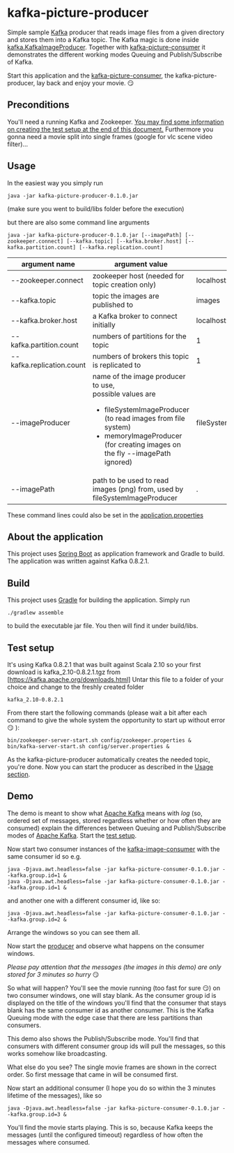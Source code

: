 kafka-picture-producer
======================

Simple sample [Kafka](https://kafka.apache.org) producer that reads image files from a given directory and stores them into a Kafka topic. 
The Kafka magic is done inside [kafka.KafkaImageProducer](src/main/java/imageproducer/kafka/KafkaImageProducer.java#L108).
Together with [kafka-picture-consumer](../../../kafka-picture-consumer) it demonstrates the different working modes Queuing and Publish/Subscribe of Kafka.

Start this application and the [kafka-picture-consumer](../../../kafka-picture-consumer), the kafka-picture-producer, lay back and enjoy your movie. :smirk:

Preconditions
-------------
You'll need a running Kafka and Zookeeper. [You may find some information on creating the test setup at the end of this document.](#test-setup)
Furthermore you gonna need a movie split into single frames (google for vlc scene video filter)...

Usage
-----

In the easiest way you simply run

    java -jar kafka-picture-producer-0.1.0.jar 

(make sure you went to build/libs folder before the execution)

but there are also some command line arguments

    java -jar kafka-picture-producer-0.1.0.jar [--imagePath] [--zookeeper.connect] [--kafka.topic] [--kafka.broker.host] [--kafka.partition.count] [--kafka.replication.count]

| argument name             | argument value                                  | default                 |
| ------------------------- | ----------------------------------------------- | ----------------------- |
| --zookeeper.connect       | zookeeper host (needed for topic creation only) | localhost:2181          |
| --kafka.topic             | topic the images are published to               | images                  |
| --kafka.broker.host       | a Kafka broker to connect initially             | localhost:9092          |
| --kafka.partition.count   | numbers of partitions for the topic             | 1                       |
| --kafka.replication.count | numbers of brokers this topic is replicated to  | 1                       |
| --imageProducer           | name of the image producer to use, <br>possible values are<ul><li>fileSystemImageProducer (to read images from file system)</li><li>memoryImageProducer (for creating images on the fly --imagePath ignored)</li></ul> | fileSystemImageProducer |
| --imagePath               | path to be used to read images (png) from, used by fileSystemImageProducer  | .

These command lines could also be set in the [application.properties](src/main/resources/application.properties)

About the application
---------------------
This project uses [Spring Boot](http://projects.spring.io/spring-boot/) as application framework and Gradle to build. The application was written against Kafka 0.8.2.1. 

Build
-----

This project uses [Gradle](https://gradle.org/) for building the application. Simply run

    ./gradlew assemble

to build the executable jar file. You then will find it under build/libs.

Test setup
----------
It's using Kafka 0.8.2.1 that was built against Scala 2.10 so your first download is kafka_2.10-0.8.2.1.tgz from [https://kafka.apache.org/downloads.html]
Untar this file to a folder of your choice and change to the freshly created folder 

    kafka_2.10-0.8.2.1

From there start the following commands (please wait a bit after each command to give the whole system the opportunity to start up without error :smirk: ):

    bin/zookeeper-server-start.sh config/zookeeper.properties &
    bin/kafka-server-start.sh config/server.properties &
    
As the kafka-picture-producer automatically creates the needed topic, you're done. Now you can start the producer as described in the [Usage section](#usage).

Demo
----
The demo is meant to show what [Apache Kafka](https://kafka.apache.org) means with _log_ (so, ordered set of messages, stored regardless whether or how often they are consumed) explain the differences between Queuing and Publish/Subscribe modes of [Apache Kafka](https://kafka.apache.org). Start the [test setup](#test-setup).

Now start two consumer instances of the [kafka-image-consumer](../../../kafka-picture-consumer/blob/master/README.md#usage) with the same consumer id so e.g.

    java -Djava.awt.headless=false -jar kafka-picture-consumer-0.1.0.jar --kafka.group.id=1 &
    java -Djava.awt.headless=false -jar kafka-picture-consumer-0.1.0.jar --kafka.group.id=1 &
    
and another one with a different consumer id, like so:

    java -Djava.awt.headless=false -jar kafka-picture-consumer-0.1.0.jar --kafka.group.id=2 &

Arrange the windows so you can see them all.

Now start the [producer](#usage) and observe what happens on the consumer windows. 

_Please pay attention that the messages (the images in this demo) are only stored for 3 minutes so hurry_ :smirk:

So what will happen? You'll see the movie running (too fast for sure :smirk:) on two consumer windows, one will stay blank. As the consumer group id is displayed on the title of the windows you'll find that the consumer that stays blank has the same consumer id as another consumer. This is the Kafka Queuing mode with the edge case that there are less partitions than consumers.

This demo also shows the Publish/Subscribe mode. You'll find that consumers with different consumer group ids will pull the messages, so this works somehow like broadcasting.

What else do you see? The single movie frames are shown in the correct order. So first message that came in will be consumed first.

Now start an additional consumer (I hope you do so within the 3 minutes lifetime of the messages), like so

    java -Djava.awt.headless=false -jar kafka-picture-consumer-0.1.0.jar --kafka.group.id=3 &
    
You'll find the movie starts playing. This is so, because Kafka keeps the messages (until the configured timeout) regardless of how often the messages where consumed.
